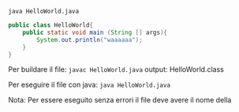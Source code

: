
```java HelloWorld.java```
```java
public class HelloWorld{
    public static void main (String [] args){
        System.out.println("waaaaaa");
    }
}
```
Per buildare il file:
```javac HelloWorld.java```
output: HelloWorld.class

Per eseguire il file con java:
```java HelloWorld.java```

Nota:
Per essere eseguito senza errori il file deve avere il nome della